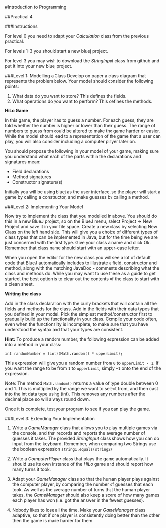 #Introduction to Programming

##Practical 4

###Instructions

For level 0 you need to adapt your _Calculation_ class from the previous practical. 

For levels 1-3  you should start a new bluej project.

For level 3 you may wish to download the _StringInput_ class from github and put it into your new bluej project. 

###Level 1: Modelling a Class
Develop on paper a class diagram that represents the problem below. Your
model should consider the following points:

1. What data do you want to store? This defines the fields.
2. What operations do you want to perform? This defines the methods.


__HiLo Game__

 In this game, the player has to guess a number. For each guess,
they are told whether the number is higher or lower than their guess. The range of numbers to guess from
could be altered to make the game harder or easier. While the model should lead to a representation of the game
that a user can play, you will also consider including a computer player later on.

You should propose the following in your model of your game, making sure
you understand what each of the parts within the declarations and signatures
mean:

* Field declarations
* Method signatures
* Constructor signature(s)

Initially you will be using bluej as the user interface, so the player will start a game by calling a constructor, and make guesses by calling a method.

###Level 2: Implementing Your Model

Now try to implement the class that you modelled in above. You should do this
in a new BlueJ project, so on the BlueJ menu, select Project -> New Project
and save it in your file space.
Create a new class by selecting New Class on the left hand side. This will
give you a choice of different types of class types that can be implemented in
Java, but for the time being we are just concerned with the first type. Give
your class a name and click Ok. Remember that class name should start with an upper-case letter.

When you open the editor for the new class you will see a lot of default code
that BlueJ automatically includes to illustrate a field, constructor and method,
along with the matching JavaDoc - comments describing what the class and
methods do. While you may want to use these as a guide to get started, the
best option is to clear out the contents of the class to start with a clean sheet.


__Writing the class__

Add in the class declaration with the curly brackets that will
contain all the fields and methods for the class. Add in the fields with their data
types that you defined in your model. Pick the simplest method/constructor
first to gradually build up the functionality in your class. Compile your code often, even when the functionality is incomplete, to make sure that you have understood the syntax and that your types are consistent.

__Hint:__ To produce a random number, the following expression can be added
into a method in your class:
```
int randomNumber = (int)(Math.random() * upperLimit);
```
This expression will give you a random number from `0` to `upperLimit - 1`. If you
want the range to be from `1` to `upperLimit`, simply `+1` onto the end of the
expression.

Note: The method `Math.random()` returns a value of type double between
0 and 1. This is multiplied by the range we want to select from, and then cast
into the int data type using (int). This removes any numbers after the
decimal place so will always round down.

Once it is complete, test your program to see if you can play the game.

###Level 3: Extending Your Implementation

1. Write a _GameManager_ class that allows you to play multiple games via the console, and that records and reports the average number of guesses it takes. The provided _StringInput_ class shows how you can do input from the keyboard. Remember, when comparing two Strings use the boolean expression `string1.equals(string2)`

2. Write a _ComputerPlayer_ class that plays the game automatically. It should use its own instance of the _HiLo_ game and should report how many turns it took.

3. Adapt your _GameManager_ class so that the human player plays against the computer player, by comparing the number of guesses that each took. As well as the average number of turns that the human player takes, the _GameManager_ should also keep a score of how many games each player has won (i.e. got the answer in the fewest guesses).

4. Nobody likes to lose all the time. Make your _GameManager_ class adaptive, so that if one player is consistently doing better than the other then the game is made harder for them.

